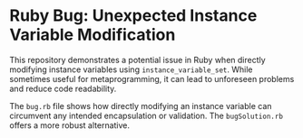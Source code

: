 # Ruby Bug: Unexpected Instance Variable Modification

This repository demonstrates a potential issue in Ruby when directly modifying instance variables using `instance_variable_set`.  While sometimes useful for metaprogramming, it can lead to unforeseen problems and reduce code readability.

The `bug.rb` file shows how directly modifying an instance variable can circumvent any intended encapsulation or validation. The `bugSolution.rb` offers a more robust alternative.
